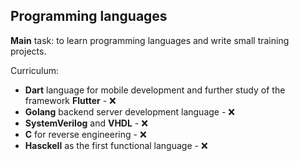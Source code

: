 ## Programming languages
**Main** task: to learn programming languages and write small training projects.

Curriculum:
- **Dart** language for mobile development and further study of the framework **Flutter** - ❌
- **Golang** backend server development language - ❌
- **SystemVerilog** and **VHDL** - ❌
- **C** for reverse engineering - ❌
- **Hasckell** as the first functional language - ❌
